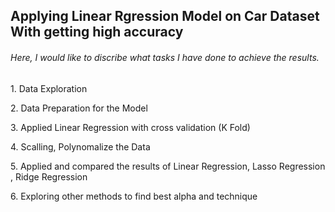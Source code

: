 <h2> Applying Linear Rgression Model on Car Dataset With getting high accuracy</h2>

<h6>Here, I would like to discribe what tasks I have done to achieve the results.</h6>
<p>1. Data Exploration </p>
<p>2. Data Preparation for the Model </p>
<p>3. Applied Linear Regression with cross validation (K Fold)   </p>
<p>4. Scalling, Polynomalize the Data </p>
<p>5. Applied and compared the results of Linear Regression, Lasso Regression , Ridge Regression </p>
<p>6. Exploring other methods to find best alpha and technique </p>
